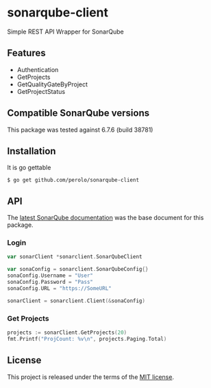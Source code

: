 # sonarqube-client

Simple REST API Wrapper for SonarQube

## Features

* Authentication 
* GetProjects
* GetQualityGateByProject
* GetProjectStatus

## Compatible SonarQube versions

This package was tested against 6.7.6 (build 38781) 

## Installation

It is go gettable

    $ go get github.com/perolo/sonarqube-client


## API

The [latest SonarQube documentation](https://docs.sonarqube.org/latest/) was the base document for this package.


### Login

```go
var sonarClient *sonarclient.SonarQubeClient

var sonaConfig = sonarclient.SonarQubeConfig{}
sonaConfig.Username = "User"
sonaConfig.Password = "Pass"
sonaConfig.URL = "https://SomeURL"

sonarClient = sonarclient.Client(&sonaConfig)
```

### Get Projects

```go
projects := sonarClient.GetProjects(20)
fmt.Printf("ProjCount: %v\n", projects.Paging.Total)
```


## License

This project is released under the terms of the [MIT license](http://en.wikipedia.org/wiki/MIT_License).